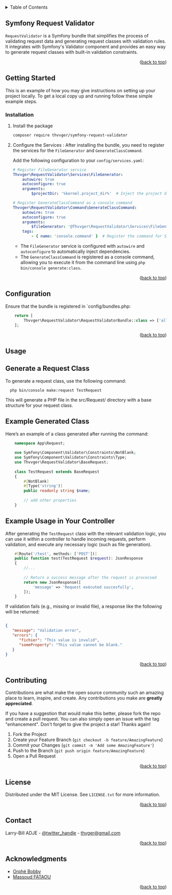 <br />

<span id="readme-top"><span>

<!-- TABLE OF CONTENTS -->
<details>
  <summary>Table of Contents</summary>
  <ol>
    <li>
      <a href="#about-the-project">About The Project</a>
      <ul>
        <li><a href="#built-with">Built With</a></li>
      </ul>
    </li>
    <li>
      <a href="#getting-started">Getting Started</a>
      <ul>
        <li><a href="#prerequisites">Prerequisites</a></li>
        <li><a href="#installation">Installation</a></li>
      </ul>
    </li>
    <li><a href="#usage">Usage</a></li>
    <li><a href="#roadmap">Roadmap</a></li>
    <li><a href="#contributing">Contributing</a></li>
    <li><a href="#license">License</a></li>
    <li><a href="#contact">Contact</a></li>
    <li><a href="#acknowledgments">Acknowledgments</a></li>
  </ol>
</details>



<!-- ABOUT THE PROJECT -->
## Symfony Request Validator

`RequestValidator` is a Symfony bundle that simplifies the process of validating request data and generating request classes with validation rules. It integrates with Symfony's Validator component and provides an easy way to generate request classes with built-in validation constraints.


<p align="right">(<a href="#readme-top">back to top</a>)</p>



<!-- GETTING STARTED -->
## Getting Started

This is an example of how you may give instructions on setting up your project locally.
To get a local copy up and running follow these simple example steps.

### Installation

1. Install the package
   ```sh
   composer require thvvger/symfony-request-validator
   ```
2. Configure the Services :
   After installing the bundle, you need to register the services for the `FileGenerator` and `GenerateClassCommand`.

   Add the following configuration to your `config/services.yaml`:

    ```yaml
    # Register FileGenerator service
    Thvvger\RequestValidator\Services\FileGenerator:
        autowire: true
        autoconfigure: true
        arguments:
            $projectDir: '%kernel.project_dir%'  # Inject the project directory path

    # Register GenerateClassCommand as a console command
    Thvvger\RequestValidator\Command\GenerateClassCommand:
        autowire: true
        autoconfigure: true
        arguments:
            $fileGenerator: '@Thvvger\RequestValidator\Services\FileGenerator'  # Inject the FileGenerator service
        tags:
            - { name: 'console.command' }  # Register the command for Symfony's console
    ```

   - The `FileGenerator` service is configured with `autowire` and `autoconfigure` to automatically inject dependencies.
   - The `GenerateClassCommand` is registered as a console command, allowing you to execute it from the command line using `php bin/console generate:class`.

<p align="right">(<a href="#readme-top">back to top</a>)</p>


## Configuration

Ensure that the bundle is registered in `config/bundles.php:

```php
    return [
        Thvvger\RequestValidator\RequestValidatorBundle::class => ['all' => true],
    ];
```

<p align="right">(<a href="#readme-top">back to top</a>)</p>

<!-- USAGE EXAMPLES -->
## Usage

## Generate a Request Class

To generate a request class, use the following command:

```shell
  php bin/console make:request TestRequest
```

This will generate a PHP file in the src/Request/ directory with a base structure for your request class.

## Example Generated Class
Here’s an example of a class generated after running the command:

```php
    namespace App\Request;
    
    use Symfony\Component\Validator\Constraints\NotBlank;
    use Symfony\Component\Validator\Constraints\Type;
    use Thvvger\RequestValidator\BaseRequest;
    
    class TestRequest extends BaseRequest
    {
        #[NotBlank]
        #[Type('string')]
        public readonly string $name;
        
        // add other properties
    }
```

## Example Usage in Your Controller
After generating the `TestRequest` class with the relevant validation logic, you can use it within a controller to handle incoming requests, perform validation, and execute any necessary logic (such as file generation).


```php
    #[Route('/test', methods: ['POST'])]
    public function test(TestRequest $request): JsonResponse
    {
        //...
        
        // Return a success message after the request is processed
        return new JsonResponse([
            'message' => 'Request exécuted succesfully',
        ]);
    }
```

If validation fails (e.g., missing or invalid file), a response like the following will be returned:

```json

{
   "message": "Validation error",
   "errors": {
      "fichier": "This value is invalid",
      "someProperty": "This value cannot be blank."
   }
}
```

<p align="right">(<a href="#readme-top">back to top</a>)</p>


<!-- CONTRIBUTING -->
## Contributing

Contributions are what make the open source community such an amazing place to learn, inspire, and create. Any contributions you make are **greatly appreciated**.

If you have a suggestion that would make this better, please fork the repo and create a pull request. You can also simply open an issue with the tag "enhancement".
Don't forget to give the project a star! Thanks again!

1. Fork the Project
2. Create your Feature Branch (`git checkout -b feature/AmazingFeature`)
3. Commit your Changes (`git commit -m 'Add some AmazingFeature'`)
4. Push to the Branch (`git push origin feature/AmazingFeature`)
5. Open a Pull Request

<p align="right">(<a href="#readme-top">back to top</a>)</p>


<!-- LICENSE -->
## License

Distributed under the MIT License. See `LICENSE.txt` for more information.

<p align="right">(<a href="#readme-top">back to top</a>)</p>



<!-- CONTACT -->
## Contact

Larry-Bill ADJE - [@twitter_handle](https://twitter.com/thvvger) - thvger@gmail.com


<p align="right">(<a href="#readme-top">back to top</a>)</p>



<!-- ACKNOWLEDGMENTS -->
## Acknowledgments

* [Orphé Bobby]()
* [Massoud FATAOU]()

<p align="right">(<a href="#readme-top">back to top</a>)</p>
